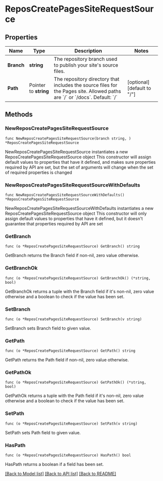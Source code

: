 # ReposCreatePagesSiteRequestSource

## Properties

Name | Type | Description | Notes
------------ | ------------- | ------------- | -------------
**Branch** | **string** | The repository branch used to publish your site&#39;s source files. | 
**Path** | Pointer to **string** | The repository directory that includes the source files for the Pages site. Allowed paths are &#x60;/&#x60; or &#x60;/docs&#x60;. Default: &#x60;/&#x60; | [optional] [default to "/"]

## Methods

### NewReposCreatePagesSiteRequestSource

`func NewReposCreatePagesSiteRequestSource(branch string, ) *ReposCreatePagesSiteRequestSource`

NewReposCreatePagesSiteRequestSource instantiates a new ReposCreatePagesSiteRequestSource object
This constructor will assign default values to properties that have it defined,
and makes sure properties required by API are set, but the set of arguments
will change when the set of required properties is changed

### NewReposCreatePagesSiteRequestSourceWithDefaults

`func NewReposCreatePagesSiteRequestSourceWithDefaults() *ReposCreatePagesSiteRequestSource`

NewReposCreatePagesSiteRequestSourceWithDefaults instantiates a new ReposCreatePagesSiteRequestSource object
This constructor will only assign default values to properties that have it defined,
but it doesn't guarantee that properties required by API are set

### GetBranch

`func (o *ReposCreatePagesSiteRequestSource) GetBranch() string`

GetBranch returns the Branch field if non-nil, zero value otherwise.

### GetBranchOk

`func (o *ReposCreatePagesSiteRequestSource) GetBranchOk() (*string, bool)`

GetBranchOk returns a tuple with the Branch field if it's non-nil, zero value otherwise
and a boolean to check if the value has been set.

### SetBranch

`func (o *ReposCreatePagesSiteRequestSource) SetBranch(v string)`

SetBranch sets Branch field to given value.


### GetPath

`func (o *ReposCreatePagesSiteRequestSource) GetPath() string`

GetPath returns the Path field if non-nil, zero value otherwise.

### GetPathOk

`func (o *ReposCreatePagesSiteRequestSource) GetPathOk() (*string, bool)`

GetPathOk returns a tuple with the Path field if it's non-nil, zero value otherwise
and a boolean to check if the value has been set.

### SetPath

`func (o *ReposCreatePagesSiteRequestSource) SetPath(v string)`

SetPath sets Path field to given value.

### HasPath

`func (o *ReposCreatePagesSiteRequestSource) HasPath() bool`

HasPath returns a boolean if a field has been set.


[[Back to Model list]](../README.md#documentation-for-models) [[Back to API list]](../README.md#documentation-for-api-endpoints) [[Back to README]](../README.md)


